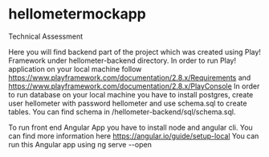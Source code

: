 # hellometermockapp
Technical Assessment

Here you will find backend part of the project which was created using Play! Framework under hellometer-backend directory.
In order to run Play! application on your local machine follow https://www.playframework.com/documentation/2.8.x/Requirements and https://www.playframework.com/documentation/2.8.x/PlayConsole
In order to run database on your local machine you have to install postgres, create user hellometer with password hellometer and use schema.sql to create
tables. You can find schema in /hellometer-backend/sql/schema.sql.

To run front end Angular App you have to install node and angular cli. You can find more information here https://angular.io/guide/setup-local
You can run  this Angular app using ng serve --open
